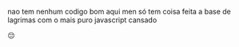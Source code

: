 nao tem nenhum codigo bom aqui men só tem coisa feita a base de lagrimas com o mais puro javascript cansado

😔
